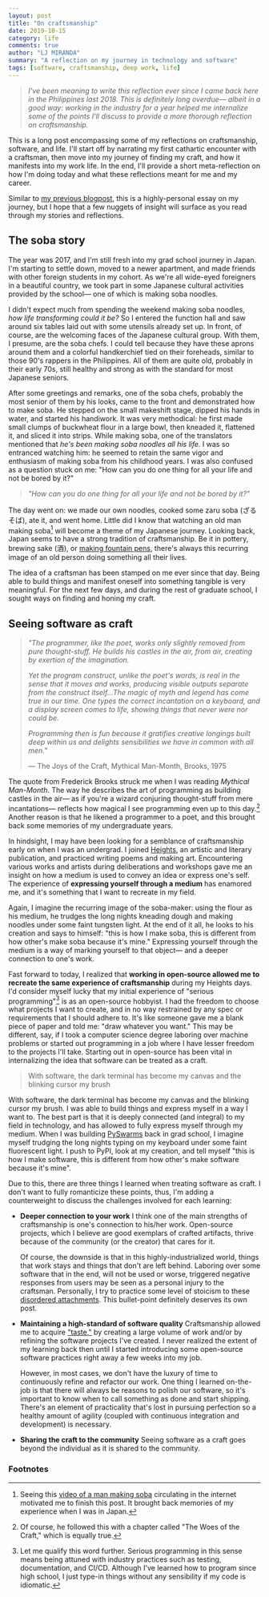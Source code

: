 ```yaml
---
layout: post
title: "On craftsmanship"
date: 2019-10-15
category: life
comments: true
author: "LJ MIRANDA"
summary: "A reflection on my journey in technology and software"
tags: [software, craftsmanship, deep work, life]
---
```


> *I've been meaning to write this reflection ever since I came back here
> in the Philippines last 2018. This is definitely long overdue&mdash; albeit
> in a good way: working in the industry for a year helped me internalize some
> of the points I'll discuss to provide a more thorough reflection on
> craftsmanship.*

This is a long post encompassing some of my reflections on craftsmanship,
software, and life. I'll start off by narrating my first cathartic encounter
with a craftsman, then move into my journey of finding my craft, and how it
manifests into my work life. In the end, I'll provide a short meta-reflection
on how I'm doing today and what these reflections meant for me and my career.

Similar to [my previous blogpost](/life/2018/09/04/my-year-in-commits/), this
is a highly-personal essay on my journey, but I hope that a few nuggets of
insight will surface as you read through my stories and reflections.

## The soba story

The year was 2017, and I'm still fresh into my grad school journey in Japan.
I'm starting to settle down, moved to a newer apartment, and made friends with
other foreign students in my cohort. As we're all wide-eyed foreigners in a
beautiful country, we took part in some Japanese cultural activities provided
by the school&mdash; one of which is making soba noodles.

I didn't expect much from spending the weekend making soba noodles, *how life
transforming could it be?* So I entered the function hall and saw around
six tables laid out with some utensils already set up. In front, of course, are
the welcoming faces of the Japanese cultural group. With them, I presume, are
the soba chefs. I could tell because they have these aprons around them and a
colorful handkerchief tied on their foreheads, similar to those 90's rappers in
the Philippines. All of them are quite old, probably in their early 70s, still
healthy and strong as with the standard for most Japanese seniors.

After some greetings and remarks, one of the soba chefs, probably the most
senior of them by his looks, came to the front and demonstrated how to make
soba. He stepped on the small makeshift stage, dipped his hands in water, and
started his handiwork. It was very methodical: he first made small clumps of
buckwheat flour in a large bowl, then kneaded it, flattened it, and sliced it
into strips.  While making soba, one of the translators mentioned that
*he's been making soba noodles all his life.* I was so entranced watching
him: he seemed to retain the same vigor and enthusiasm of making soba from his
childhood years. I was also confused as a question stuck on me: "How can you
do one thing for all your life and not be bored by it?"

> *"How can you do one thing for all your life and not be bored by it?"*

The day went on: we made our own noodles, cooked some zaru soba (ざるそば), ate
it, and went home. Little did I know that watching an old man making soba[^1]
will become a theme of my Japanese journey. Looking back, Japan seems to have a
strong tradition of craftsmanship. Be it in pottery, brewing sake (酒), or
[making fountain pens](https://www.youtube.com/watch?v=1F12qUyIACM), there's
always this recurring image of an old person doing something all their lives. 

The idea of a craftsman has been stamped on me ever since that day. Being able
to build things and manifest oneself into something tangible is very
meaningful. For the next few days, and during the rest of graduate school, I
sought ways on finding and honing my craft. 

## Seeing software as craft

> *"The programmer, like the poet, works only slightly removed from pure
> thought-stuff. He builds his castles in the air, from air, creating by
> exertion of the imagination.*
>
> *Yet the program construct, unlike the poet's words, is real in the sense that
> it moves and works, producing visible outputs separate from the construct
> itself...The magic of myth and legend has come true in our time. One types
> the correct incantation on a keyboard, and a display screen comes to life,
> showing things that never were nor could be.*
>
> *Programming then is fun because it gratifies creative longings built deep
> within us and delights sensibilities we have in common with all men."*
>
> &mdash; The Joys of the Craft, Mythical Man-Month, Brooks, 1975

The quote from Frederick Brooks struck me when I was reading *Mythical
Man-Month*. The way he describes the art of programming as building castles in
the air&mdash; as if you're a wizard conjuring thought-stuff from mere
incantations&mdash; reflects how magical I see programming even up to this
day.[^2] Another reason is that he likened a programmer to a poet, and this
brought back some memories of my undergraduate years.

In hindsight, I may have been looking for a semblance of craftsmanship early on
when I was an undergrad. I joined [Heights](https://heights-ateneo.org/), an
artistic and literary publication, and practiced writing poems and making art.
Encountering various works and artists during deliberations and workshops gave
me an insight on how a medium is used to convey an idea or express one's self.
The experience of **expressing yourself through a medium** has enamored me, and
it's something that I want to recreate in my field.

Again, I imagine the recurring image of the soba-maker: using the flour as his
medium, he trudges the long nights kneading dough and making noodles under some
faint tungsten light. At the end of it all, he looks to his creation and says
to himself: "this is how I make soba, this is different from how other's make
soba because it's mine." Expressing yourself through the medium is a way of
marking yourself to that object&mdash; and a deeper connection to one's work.

<!-- Always look for ways to find the same experience in tech -->
Fast forward to today, I realized that **working in open-source allowed me to
recreate the same experience of craftsmanship** during my Heights days. I'd
consider myself lucky that my initial experience of "serious programming"[^3]
is as an open-source hobbyist. I had the freedom to choose what projects I want
to create, and in no way restrained by any spec or requirements that I should
adhere to.  It's like someone gave me a blank piece of paper and told me:
"draw whatever you want." This may be different, say, if I took a computer
science degree laboring over machine problems or started out programming in
a job where I have lesser freedom to the projects I'll take. Starting out in
open-source has been vital in internalizing the idea that software can be
treated as a craft.

> With software, the dark terminal has become my canvas and the blinking cursor
> my brush

With software, the dark terminal has become my canvas and the blinking
cursor my brush. I was able to build things and express myself in a way I want
to. The best part is that it is deeply connected (and integral) to my field in
technology, and has allowed to fully express myself through my medium. When I
was building [PySwarms](https://github.com/ljvmiranda921/pyswarms) back in grad
school, I imagine myself trudging the long nights typing on my keyboard under
some faint fluorescent light. I push to PyPI, look at my creation, and tell
myself "this is how I make software, this is different from how other's make
software because it's mine".

Due to this, there are three things I learned when treating software as craft.
I don't want to fully romanticize these points, thus, I'm adding a
counterweight to discuss the challenges involved for each learning:

* **Deeper connection to your work** I think one of the main
    strengths of craftsmanship is one's connection to his/her work. Open-source
    projects, which I believe are good exemplars of crafted artifacts, thrive
    because of the community (or the creator) that cares for it. 

    Of course, the downside is that in this highly-industrialized world, things
    that work stays and things that don't are left behind. Laboring over some
    software that in the end, will not be used or worse, triggered negative
    responses from users may be seen as a personal injury to the craftsman.
    Personally, I try to practice some level of stoicism to these [disordered
    attachments](http://spiritual-exercises.com/ignatian-spirituality/disordered-attachments/).
    This bullet-point definitely deserves its own post.

* **Maintaining a high-standard of software quality** Craftsmanship allowed me
    to acquire ["taste,"](https://vimeo.com/24715531) by creating a large
    volume of work and/or by refining the software projects I've created. I
    never realized the extent of my learning back then until I started
    introducing some open-source software practices right away a few weeks into
    my job.

    However, in most cases, we don't have the luxury of time to continuously
    refine and refactor our work. One thing I learned on-the-job is that there
    will always be reasons to polish our software, so it's important to know
    when to call something as done and start shipping. There's an element of
    practicality that's lost in pursuing perfection so a healthy amount of
    agility (coupled with continuous integration and development) is necessary. 

* **Sharing the craft to the community** Seeing software as a craft goes beyond
    the individual as it is shared to the community.
<!-- 
I am lucky because I can share my passion in open-source and software
craftsmanship in Thinking Machines. But of course the larger community can be toxic 
and can lead to me burniing out
-->


<!--
clear this up. Is this more of an industry open-source difference? I don't think so.
It is possible to create 
-->




### Footnotes

[^1]: Seeing this [video of a man making soba](https://www.youtube.com/watch?v=V3zFiwa8fKs) circulating in the internet motivated me to finish this post. It brought back memories of my experience when I was in Japan.
[^2]: Of course, he followed this with a chapter called "The Woes of the Craft," which is equally true.
[^3]: Let me qualify this word further. Serious programming in this sense means being attuned with industry practices such as testing, documentation, and CI/CD. Although I've learned how to program since high school, I just type-in things without any sensibility if my code is idiomatic.
